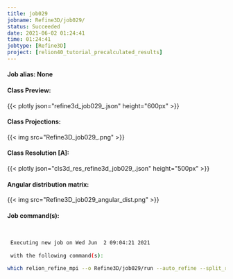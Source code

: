 ```yaml
---
title: job029
jobname: Refine3D/job029/
status: Succeeded
date: 2021-06-02 01:24:41
time: 01:24:41
jobtype: [Refine3D]
project: [relion40_tutorial_precalculated_results]
---
```


#### Job alias: None

#### Class Preview:
{{< plotly json="refine3d_job029_.json" height="600px" >}}
#### Class Projections:
{{< img src="Refine3D_job029_.png" >}}
#### Class Resolution [A]:
{{< plotly json="cls3d_res_refine3d_job029_.json" height="500px" >}}
#### Angular distribution matrix:
{{< img src="Refine3D_job029_angular_dist.png" >}}

#### Job command(s):

```bash

 
 Executing new job on Wed Jun  2 09:04:21 2021
 
 with the following command(s): 

which relion_refine_mpi --o Refine3D/job029/run --auto_refine --split_random_halves --i Polish/job028/shiny.star --ref Refine3D/job025/run_half1_class001_unfil.mrc --ini_high 8 --dont_combine_weights_via_disc --scratch_dir /ssd/scheres --pool 3 --pad 2  --skip_gridding  --ctf --particle_diameter 200 --flatten_solvent --zero_mask --solvent_mask MaskCreate/job020/mask.mrc --solvent_correct_fsc  --oversampling 1 --healpix_order 2 --auto_local_healpix_order 4 --offset_range 5 --offset_step 2 --sym D2 --low_resol_join_halves 40 --norm --scale  --j 6 --gpu "4:5:6:7"  --pipeline_control Refine3D/job029/
 
 


